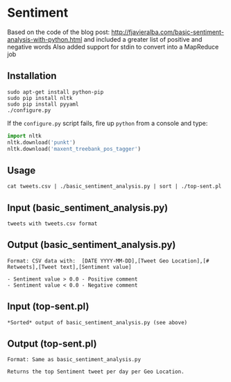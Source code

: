 # Sentiment
Based on the code of the blog post: http://fjavieralba.com/basic-sentiment-analysis-with-python.html and included a greater list of positive and negative words
Also added support for stdin to convert into a MapReduce job

## Installation

```
sudo apt-get install python-pip
sudo pip install nltk
sudo pip install pyyaml
./configure.py
```

If the `configure.py` script fails, fire up `python` from a console and type:

```python
import nltk
nltk.download('punkt')
nltk.download('maxent_treebank_pos_tagger')
```

## Usage

	cat tweets.csv | ./basic_sentiment_analysis.py | sort | ./top-sent.pl

## Input (basic_sentiment_analysis.py)
	tweets with tweets.csv format

## Output (basic_sentiment_analysis.py)
	
	Format: CSV data with:	[DATE YYYY-MM-DD],[Tweet Geo Location],[# Retweets],[Tweet text],[Sentiment value]

	- Sentiment value > 0.0 - Positive comment
	- Sentiment value < 0.0 - Negative comment

## Input (top-sent.pl)
	*Sorted* output of basic_sentiment_analysis.py (see above)

## Output (top-sent.pl)

	Format: Same as basic_sentiment_analysis.py 	
	
	Returns the top Sentiment tweet per day per Geo Location.


